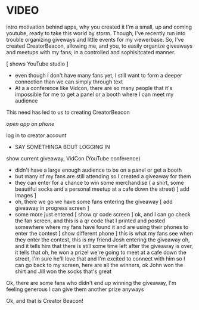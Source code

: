 # VIDEO
intro motivation behind apps, why you created it
I'm a small, up and coming youtube, ready to take this world by storm. Though, I've recently run into trouble organizing giveways and little events for my viewerbase. So, I've created CreatorBeacon, allowing me, and you, to easily organize giveaways and meetups with my fans; in a controlled and sophisitcated manner. 

[ shows YouTube studio ]

- even though I don't have many fans yet, I still want to form a deeper connection than we can simply through text
- At a a conference like Vidcon, there are so many people that it's impossible for me to get a panel or a booth where I can meet my audience

This need has led to us to creating CreatorBeacon

*open app on phone*

log in to creator account
- SAY SOMETHINGA BOUT LOGGING IN 

show current giveaway, VidCon (YouTube conference)
- didn't have a large enough audience to be on a panel or get a booth
- but many of my fans are still attending so I created a giveaway for them
- they can enter for a chance to win some merchandise ( a shirt, some beautiful socks and a personal meetup at a cafe down the street)
[ add images ]
- oh, there we go we have some fans entering the giveaway
[ add giveaway in progress screen ]
- some more just entered
[ show qr code screen ]
ok, and I can go check the fan screen, and this is a qr code that I printed and posted somewhere where my fans have found it and are using their phones to enter the contest
[ show different phone ]
this is what my fans see when they enter the contest, this is my friend Josh entering the giveaway
oh, and it tells him that there is still some time left
after the giveaway is over, it tells that oh, he won a prize!
we're going to meet at a cafe down the street, I'm sure he'll love that and I'm excited to connect with him
so I can go back to my screen, here are all the winners, ok John won the shirt and Jill won the socks that's great

Ok, there are some fans who didn't end up winning the giveaway, I'm feeling generous I can give them another prize anyways

Ok, and that is Creator Beacon!
